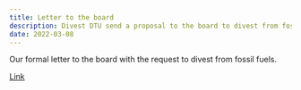 ```yaml
---
title: Letter to the board
description: Divest DTU send a proposal to the board to divest from fossil fuels
date: 2022-03-08
---
```


Our formal letter to the board with the request to divest from fossil fuels.

[Link](/docs/letter-to-the-board-v1.pdf)